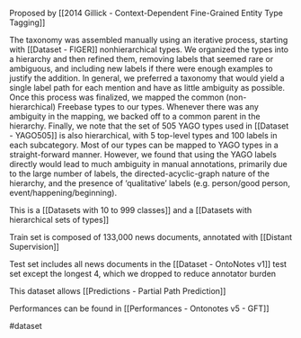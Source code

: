 Proposed by [[2014 Gillick - Context-Dependent Fine-Grained Entity Type Tagging]]

The taxonomy was assembled manually using an iterative process, starting with [[Dataset - FIGER]] nonhierarchical types. We organized the types into a hierarchy and then refined them, removing labels that seemed rare or ambiguous, and including new labels if there were enough examples to justify the addition. In general, we preferred a taxonomy that would yield a single label path for each mention and have as little ambiguity as possible. Once this process was finalized, we mapped the common (non-hierarchical) Freebase types to our types. Whenever there was any ambiguity in the mapping, we backed off to a common parent in the hierarchy. Finally, we note that the set of 505 YAGO types used in [[Dataset - YAGO505]] is also hierarchical, with 5 top-level types and 100 labels in each subcategory. Most of our types can be mapped to YAGO types in a straight-forward manner. However, we found that using the YAGO labels directly would lead to much ambiguity in manual annotations, primarily due to the large number of labels, the directed-acyclic-graph nature of the hierarchy, and the presence of ‘qualitative’ labels (e.g. person/good person, event/happening/beginning).

This is a [[Datasets with 10 to 999 classes]] and a [[Datasets with hierarchical sets of types]]

Train set is composed of 133,000 news documents, annotated with [[Distant Supervision]]

Test set includes all news documents in the [[Dataset - OntoNotes v1]] test set except the longest 4, which we dropped to reduce annotator burden

This dataset allows [[Predictions - Partial Path Prediction]] 

Performances can be found in [[Performances - Ontonotes v5 - GFT]]

#dataset 